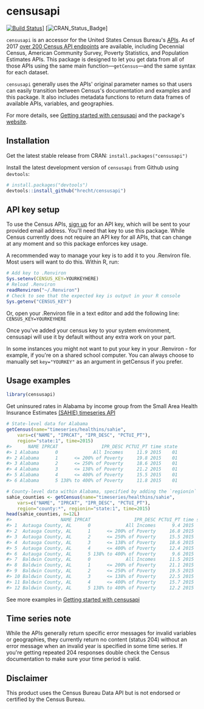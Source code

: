 # censusapi

[![Build Status](https://travis-ci.org/hrecht/censusapi.svg?branch=master)](https://travis-ci.org/hrecht/censusapi)] [![CRAN\_Status\_Badge](https://www.r-pkg.org/badges/version/censusapi)]

`censusapi` is an accessor for the United States Census Bureau's [APIs](https://www.census.gov/developers/). As of 2017 [over 200 Census API endpoints](https://api.census.gov/data.html) are available, including Decennial Census, American Community Survey, Poverty Statistics, and Population Estimates APIs. This package is designed to let you get data from all of those APIs using the same main function—`getCensus`—and the same syntax for each dataset.

`censusapi` generally uses the APIs' original parameter names so that users can easily transition between Census's documentation and examples and this package. It also includes metadata functions to return data frames of available APIs, variables, and geographies.

For more details, see [Getting started with censusapi](https://hrecht.github.io/censusapi/articles/getting-started.html) and the package's [website](https://hrecht.github.io/censusapi/index.html).

## Installation
Get the latest stable release from CRAN: `install.packages("censusapi")`

Install the latest development version of `censusapi` from Github using `devtools`:
```R
# install.packages("devtools")
devtools::install_github("hrecht/censusapi")
```

## API key setup
To use the Census APIs, [sign up](http://api.census.gov/data/key_signup.html) for an API key, which will be sent to your provided email address. You'll need that key to use this package. While Census currently does not require an API key for all APIs, that can change at any moment and so this package enforces key usage.

A recommended way to manage your key is to add it to you .Renviron file. Most users will want to do this.
Within R, run:
```R
# Add key to .Renviron
Sys.setenv(CENSUS_KEY=YOURKEYHERE)
# Reload .Renviron
readRenviron("~/.Renviron")
# Check to see that the expected key is output in your R console
Sys.getenv("CENSUS_KEY")
```
Or, open your .Renviron file in a text editor and add the following line:
`CENSUS_KEY=YOURKEYHERE`

Once you've added your census key to your system environment, censusapi will use it by default without any extra work on your part. 

In some instances you might not want to put your key in your .Renviron - for example, if you're on a shared school computer. You can always choose to manually set `key="YOURKEY"` as an argument in getCensus if you prefer.

## Usage examples
```R
library(censusapi)
```

Get uninsured rates in Alabama by income group from the Small Area Health Insurance Estimates [(SAHIE) timeseries API](https://www.census.gov/data/developers/data-sets/Health-Insurance-Statistics.html)

```R 
# State-level data for Alabama
getCensus(name="timeseries/healthins/sahie",
	vars=c("NAME", "IPRCAT", "IPR_DESC", "PCTUI_PT"), 
	region="state:1", time=2015)
#>      NAME IPRCAT                IPR_DESC PCTUI_PT time state
#> 1 Alabama      0             All Incomes     11.9 2015    01
#> 2 Alabama      1      <= 200% of Poverty     19.8 2015    01
#> 3 Alabama      2      <= 250% of Poverty     18.6 2015    01
#> 4 Alabama      3      <= 138% of Poverty     21.2 2015    01
#> 5 Alabama      4      <= 400% of Poverty     15.5 2015    01
#> 6 Alabama      5 138% to 400% of Poverty     11.8 2015    01

# County-level data within Alabama, specified by adding the `regionin` parameter.
sahie_counties <- getCensus(name="timeseries/healthins/sahie",
	vars=c("NAME", "IPRCAT", "IPR_DESC", "PCTUI_PT"), 
	region="county:*", regionin="state:1", time=2015)
head(sahie_counties, n=12L)
#>                  NAME IPRCAT                IPR_DESC PCTUI_PT time state county
#> 1  Autauga County, AL      0             All Incomes      9.4 2015    01    001
#> 2  Autauga County, AL      1      <= 200% of Poverty     16.8 2015    01    001
#> 3  Autauga County, AL      2      <= 250% of Poverty     15.5 2015    01    001
#> 4  Autauga County, AL      3      <= 138% of Poverty     18.6 2015    01    001
#> 5  Autauga County, AL      4      <= 400% of Poverty     12.4 2015    01    001
#> 6  Autauga County, AL      5 138% to 400% of Poverty      9.6 2015    01    001
#> 7  Baldwin County, AL      0             All Incomes     11.5 2015    01    003
#> 8  Baldwin County, AL      1      <= 200% of Poverty     21.1 2015    01    003
#> 9  Baldwin County, AL      2      <= 250% of Poverty     19.5 2015    01    003
#> 10 Baldwin County, AL      3      <= 138% of Poverty     22.5 2015    01    003
#> 11 Baldwin County, AL      4      <= 400% of Poverty     15.7 2015    01    003
#> 12 Baldwin County, AL      5 138% to 400% of Poverty     12.2 2015    01    003

```

See more examples in [Getting started with censusapi](https://hrecht.github.io/censusapi/articles/getting-started.html)

## Time series note
While the APIs generally return specific error messages for invalid variables or geographies, they currently return no content (status 204) without an error message when an invalid year is specified in some time series. If you're getting repeated 204 responses double check the Census documentation to make sure your time period is valid.

## Disclaimer
This product uses the Census Bureau Data API but is not endorsed or certified by the Census Bureau.
